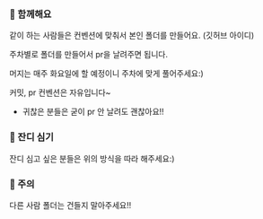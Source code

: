 ### 📌 함께해요

같이 하는 사람들은 컨벤션에 맞춰서 본인 폴더를 만들어요. (깃허브 아이디)

주차별로 폴더를 만들어서 pr을 날려주면 됩니다.

머지는 매주 화요일에 할 예정이니 주차에 맞게 풀어주세요:)

커밋, pr 컨벤션은 자유입니다~

- 귀찮은 분들은 굳이 pr 안 날려도 괜찮아요!!

### 🌱 잔디 심기

잔디 심고 싶은 분들은 위의 방식을 따라 해주세요:)

### 🚨 주의

다른 사람 폴더는 건들지 말아주세요!!
